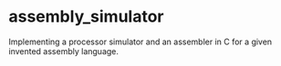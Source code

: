 # assembly_simulator

Implementing a processor simulator and an assembler in C for a given invented assembly language.
